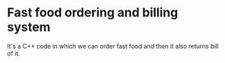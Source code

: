 # Fast food ordering and billing system
 It's a C++ code in which we can order fast food and then it also returns bill of it.
